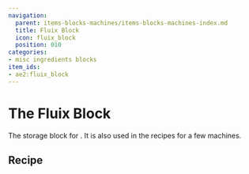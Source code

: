 ```yaml
---
navigation:
  parent: items-blocks-machines/items-blocks-machines-index.md
  title: Fluix Block
  icon: fluix_block
  position: 010
categories:
- misc ingredients blocks
item_ids:
- ae2:fluix_block
---
```


# The Fluix Block

<BlockImage id="fluix_block" scale="8" />

The storage block for <ItemLink id="fluix_crystal" />. It is also used in the recipes for a few machines.

## Recipe

<RecipeFor id="fluix_block" />
